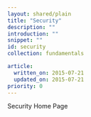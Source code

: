 ```yaml
---
layout: shared/plain
title: "Security"
description: ""
introduction: ""
snippet: ""
id: security
collection: fundamentals

article:
  written_on: 2015-07-21
  updated_on: 2015-07-21
priority: 0
---
```


Security Home Page
